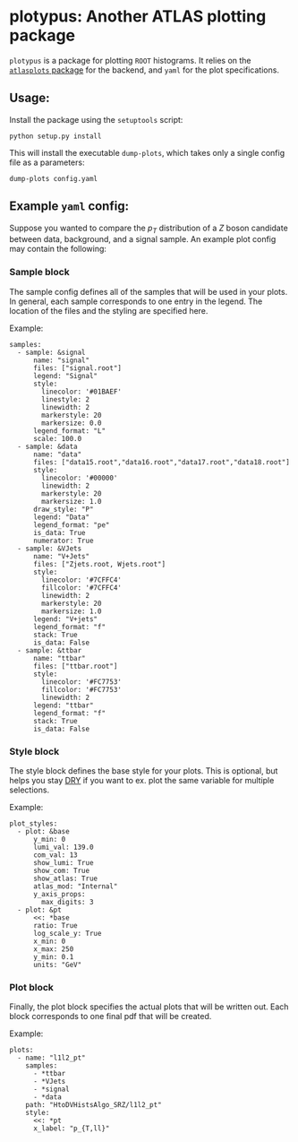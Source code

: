 # plotypus: Another ATLAS plotting package

`plotypus` is a package for plotting `ROOT` histograms. It relies on the [`atlasplots` package](https://github.com/joeycarter/atlas-plots/) for the backend, and `yaml` for the plot specifications. 

## Usage:

Install the package using the `setuptools` script:

```
python setup.py install
```
This will install the executable `dump-plots`, which takes only a single config file as a parameters:
```
dump-plots config.yaml
```

## Example `yaml` config:

Suppose you wanted to compare the $p_{T}$ distribution of a $Z$ boson candidate between data, background, and a signal sample. An example plot config may contain the following:

### Sample block

The sample config defines all of the samples that will be used in your plots. In general, each sample corresponds to one entry in the legend. The location of the files and the styling are specified here.

Example:

```
samples:
  - sample: &signal
      name: "signal"
      files: ["signal.root"]
      legend: "Signal"
      style:
        linecolor: '#01BAEF'
        linestyle: 2
        linewidth: 2
        markerstyle: 20
        markersize: 0.0
      legend_format: "L"
      scale: 100.0
  - sample: &data
      name: "data"
      files: ["data15.root","data16.root","data17.root","data18.root"]
      style:
        linecolor: '#00000'
        linewidth: 2
        markerstyle: 20
        markersize: 1.0
      draw_style: "P"
      legend: "Data"
      legend_format: "pe"
      is_data: True
      numerator: True
  - sample: &VJets
      name: "V+Jets"
      files: ["Zjets.root, Wjets.root"]
      style:
        linecolor: '#7CFFC4'
        fillcolor: '#7CFFC4'
        linewidth: 2
        markerstyle: 20
        markersize: 1.0
      legend: "V+jets"
      legend_format: "f"
      stack: True
      is_data: False
  - sample: &ttbar
      name: "ttbar"
      files: ["ttbar.root"]
      style:
        linecolor: '#FC7753'
        fillcolor: '#FC7753'
        linewidth: 2
      legend: "ttbar"
      legend_format: "f"
      stack: True
      is_data: False
```

### Style block

The style block defines the base style for your plots. This is optional, but helps you stay [DRY](https://www.digitalocean.com/community/tutorials/what-is-dry-development) if you want to ex. plot the same variable for multiple selections. 

Example:

```
plot_styles:
  - plot: &base
      y_min: 0
      lumi_val: 139.0
      com_val: 13
      show_lumi: True
      show_com: True
      show_atlas: True
      atlas_mod: "Internal"
      y_axis_props:
        max_digits: 3
  - plot: &pt
      <<: *base
      ratio: True
      log_scale_y: True
      x_min: 0
      x_max: 250
      y_min: 0.1
      units: "GeV"
```

### Plot block

Finally, the plot block specifies the actual plots that will be written out. Each block corresponds to one final pdf that will be created.

Example:

```
plots:
  - name: "l1l2_pt"
    samples:
      - *ttbar
      - *VJets
      - *signal
      - *data
    path: "HtoDVHistsAlgo_SRZ/l1l2_pt"
    style: 
      <<: *pt
      x_label: "p_{T,ll}"
```
